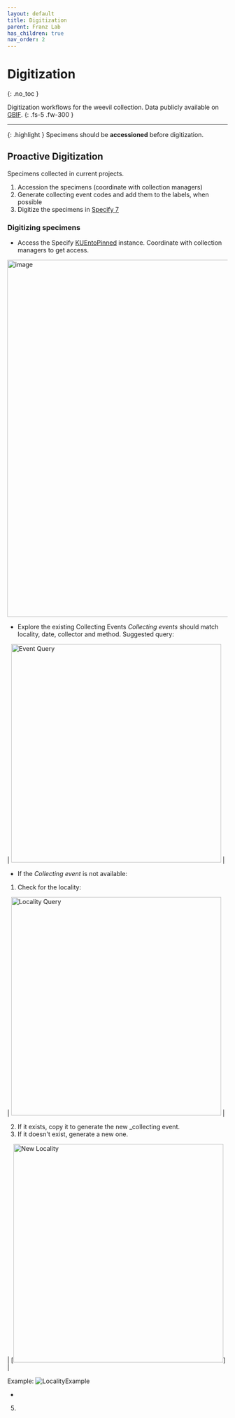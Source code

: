 ```yaml
---
layout: default
title: Digitization
parent: Franz Lab
has_children: true
nav_order: 2
---
```



# Digitization
{: .no_toc }

Digitization workflows for the weevil collection. Data publicly available on [GBIF](https://www.gbif.org/dataset/aae308f4-9f9c-4cdd-b4ef-c026f48be551). 
{: .fs-5 .fw-300 }

---

{: .highlight }
Specimens should be **accessioned** before digitization. 


## Proactive Digitization
Specimens collected in current projects.

1. Accession the specimens (coordinate with collection managers)
2. Generate collecting event codes and add them to the labels, when possible
3. Digitize the specimens in [Specify 7](https://entomology.specify.ku.edu/)

### Digitizing specimens

- Access the Specify [KUEntoPinned](https://entomology.specify.ku.edu) instance. Coordinate with collection managers to get access.
<img width="1113" height="817" alt="image" src="https://github.com/user-attachments/assets/f5c4854a-d069-4c12-bc3b-199d356c7df2"/>

- Explore the existing Collecting Events
_Collecting events_ should match locality, date, collector and method.
Suggested query:

| [<img src="https://github.com/user-attachments/assets/976753cd-7fc5-4dbc-a3a0-b836ac9b91af" alt="Event Query"  width="480" height="500">](https://entomology.specify.ku.edu/specify/query/521/) |

- If the _Collecting event_ is not available:
1. Check for the locality:

| [<img src="https://github.com/user-attachments/assets/4b3f9dd8-5c0a-4347-9dca-8379d4678a5c" alt="Locality Query"  width="480" height="500">](https://entomology.specify.ku.edu/specify/query/524/) |

2. If it exists, copy it to generate the new _collecting event.
3. If it doesn't exist, generate a new one. 

| [<img src="https://github.com/user-attachments/assets/e56ef1f7-d124-4b1d-a91e-9df769e3efcf" alt="New Locality"  width="480" height="500">] |

Example:
![LocalityExample](https://github.com/user-attachments/assets/1d69e8ae-caeb-43d5-a37c-355a2b9e09da)


-



5. 
